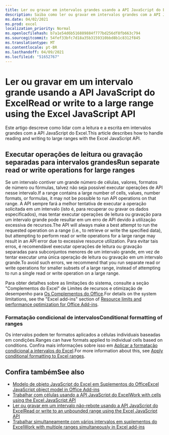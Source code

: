 ```yaml
---
title: Ler ou gravar em intervalos grandes usando a API JavaScript do Excel
description: Saiba como ler ou gravar em intervalos grandes com a API JavaScript do Excel.
ms.date: 04/02/2021
ms.prod: excel
localization_priority: Normal
ms.openlocfilehash: b7a1e54d6b516889884f777bd256df8fb663c794
ms.sourcegitcommit: 54fef33bfc7d18a35b3159310bbd8b1c8312f845
ms.translationtype: MT
ms.contentlocale: pt-BR
ms.lasthandoff: 04/09/2021
ms.locfileid: "51652767"
---
```

# <a name="read-or-write-to-a-large-range-using-the-excel-javascript-api"></a><span data-ttu-id="7c6ea-103">Ler ou gravar em um intervalo grande usando a API JavaScript do Excel</span><span class="sxs-lookup"><span data-stu-id="7c6ea-103">Read or write to a large range using the Excel JavaScript API</span></span>

<span data-ttu-id="7c6ea-104">Este artigo descreve como lidar com a leitura e a escrita em intervalos grandes com a API JavaScript do Excel.</span><span class="sxs-lookup"><span data-stu-id="7c6ea-104">This article describes how to handle reading and writing to large ranges with the Excel JavaScript API.</span></span>

## <a name="run-separate-read-or-write-operations-for-large-ranges"></a><span data-ttu-id="7c6ea-105">Executar operações de leitura ou gravação separadas para intervalos grandes</span><span class="sxs-lookup"><span data-stu-id="7c6ea-105">Run separate read or write operations for large ranges</span></span>

<span data-ttu-id="7c6ea-106">Se um intervalo contiver um grande número de células, valores, formatos de número ou fórmulas, talvez não seja possível executar operações de API nesse intervalo.</span><span class="sxs-lookup"><span data-stu-id="7c6ea-106">If a range contains a large number of cells, values, number formats, or formulas, it may not be possible to run API operations on that range.</span></span> <span data-ttu-id="7c6ea-107">A API sempre fará a melhor tentativa de executar a operação solicitada em um intervalo (isto é, para recuperar ou gravar os dados especificados), mas tentar executar operações de leitura ou gravação para um intervalo grande pode resultar em um erro de API devido à utilização excessiva de recursos.</span><span class="sxs-lookup"><span data-stu-id="7c6ea-107">The API will always make a best attempt to run the requested operation on a range (i.e., to retrieve or write the specified data), but attempting to perform read or write operations for a large range may result in an API error due to excessive resource utilization.</span></span> <span data-ttu-id="7c6ea-108">Para evitar tais erros, é recomendável executar operações de leitura ou gravação separadas para subconjuntos menores de um intervalo grande, em vez de tentar executar uma única operação de leitura ou gravação em um intervalo grande.</span><span class="sxs-lookup"><span data-stu-id="7c6ea-108">To avoid such errors, we recommend that you run separate read or write operations for smaller subsets of a large range, instead of attempting to run a single read or write operation on a large range.</span></span>

<span data-ttu-id="7c6ea-109">Para obter detalhes sobre as limitações do sistema, consulte a seção "Complementos do Excel" de Limites de recursos e otimização de desempenho para [Os Complementos do Office](../concepts/resource-limits-and-performance-optimization.md#excel-add-ins).</span><span class="sxs-lookup"><span data-stu-id="7c6ea-109">For details on the system limitations, see the "Excel add-ins" section of [Resource limits and performance optimization for Office Add-ins](../concepts/resource-limits-and-performance-optimization.md#excel-add-ins).</span></span>

### <a name="conditional-formatting-of-ranges"></a><span data-ttu-id="7c6ea-110">Formatação condicional de intervalos</span><span class="sxs-lookup"><span data-stu-id="7c6ea-110">Conditional formatting of ranges</span></span>

<span data-ttu-id="7c6ea-111">Os intervalos podem ter formatos aplicados a células individuais baseadas em condições.</span><span class="sxs-lookup"><span data-stu-id="7c6ea-111">Ranges can have formats applied to individual cells based on conditions.</span></span> <span data-ttu-id="7c6ea-112">Confira mais informações sobre isso em [Aplicar a formatação condicional a intervalos do Excel](excel-add-ins-conditional-formatting.md).</span><span class="sxs-lookup"><span data-stu-id="7c6ea-112">For more information about this, see [Apply conditional formatting to Excel ranges](excel-add-ins-conditional-formatting.md).</span></span>

## <a name="see-also"></a><span data-ttu-id="7c6ea-113">Confira também</span><span class="sxs-lookup"><span data-stu-id="7c6ea-113">See also</span></span>

- [<span data-ttu-id="7c6ea-114">Modelo de objeto JavaScript do Excel em Suplementos do Office</span><span class="sxs-lookup"><span data-stu-id="7c6ea-114">Excel JavaScript object model in Office Add-ins</span></span>](excel-add-ins-core-concepts.md)
- [<span data-ttu-id="7c6ea-115">Trabalhar com células usando a API JavaScript do Excel</span><span class="sxs-lookup"><span data-stu-id="7c6ea-115">Work with cells using the Excel JavaScript API</span></span>](excel-add-ins-cells.md)
- [<span data-ttu-id="7c6ea-116">Ler ou gravar em um intervalo não-rebote usando a API JavaScript do Excel</span><span class="sxs-lookup"><span data-stu-id="7c6ea-116">Read or write to an unbounded range using the Excel JavaScript API</span></span>](excel-add-ins-ranges-unbounded.md)
- [<span data-ttu-id="7c6ea-117">Trabalhar simultaneamente com vários intervalos em suplementos do Excel</span><span class="sxs-lookup"><span data-stu-id="7c6ea-117">Work with multiple ranges simultaneously in Excel add-ins</span></span>](excel-add-ins-multiple-ranges.md)
